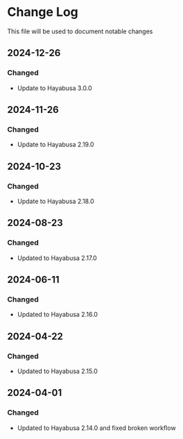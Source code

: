 # Change Log
<!-- markdownlint-disable MD024 -->
<!-- markdownlint-disable MD033 -->
This file will be used to document notable changes

## 2024-12-26

### Changed

- Update to Hayabusa 3.0.0

## 2024-11-26

### Changed

- Update to Hayabusa 2.19.0

## 2024-10-23

### Changed

- Update to Hayabusa 2.18.0

## 2024-08-23

### Changed

- Updated to Hayabusa 2.17.0

## 2024-06-11

### Changed

- Updated to Hayabusa 2.16.0

## 2024-04-22

### Changed

- Updated to Hayabusa 2.15.0

## 2024-04-01

### Changed

- Updated to Hayabusa 2.14.0 and fixed broken workflow

